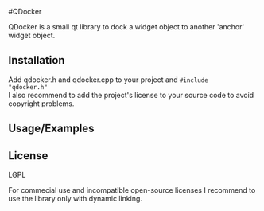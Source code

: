 #QDocker

QDocker is a small qt library to dock a widget object to another 'anchor' widget object.

## Installation

Add qdocker.h and qdocker.cpp to your project and <code>#include "qdocker.h"</code><br>
I also recommend to add the project's license to your source code to  avoid copyright problems. 

## Usage/Examples

## License
LGPL

For commecial use and incompatible open-source licenses I recommend to use the
library only with dynamic linking. 
